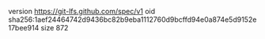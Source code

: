 version https://git-lfs.github.com/spec/v1
oid sha256:1aef24464742d9436bc82b9eba1112760d9bcffd94e0a874e5d9152e17bee914
size 872
